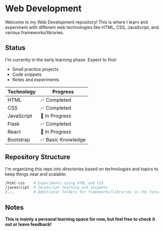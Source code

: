 # Web Development

Welcome to my Web Development repository! This is where I learn and experiment with different web technologies like HTML, CSS, JavaScript, and various frameworks/libraries.

## Status

I'm currently in the early learning phase. Expect to find:

-   Small practice projects
-   Code snippets
-   Notes and experiments

| Technology | Progress           |
| ---------- | ------------------ |
| HTML       | ✅ Completed       |
| CSS        | ✅ Completed       |
| JavaScript | 🔄 In Progress     |
| Flask      | ✅ Completed       |
| React      | 🔄 In Progress     |
| Bootstrap  | ✅ Basic Knowledge |

## Repository Structure

I'm organizing this repo into directories based on technologies and topics to keep things neat and scalable:

```bash
/html-css    # Experiments using HTML and CSS
/javascript  # JavaScript learning and snippets
/...         # Additional folders for frameworks/libraries in the future
```

## Notes

**This is mainly a personal learning space for now, but feel free to check it out or leave feedback!**
